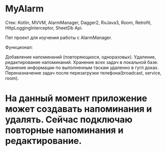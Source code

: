 # MyAlarm

Стек: Kotlin, MVVM, AlarmManager, Dagger2, RxJava3, Room, Retrofit, HttpLoggingInterceptor, SheetDb Api.

Пет проект для изучения работы с AlarmManager.

Функционал:

Добавление напоминаний (повторяющихся, одноразовых). 
Удаление, редактирование напоминаний.
Хранение всех задач в локальной базе.
Хранение информации по выполненным таскам удаленно в гугл доках. 
Переназначение задач после перезагрузки телефона(broadcast, service, room).

# На данный момент приложение может создавать напоминания и удалять. Сейчас подключаю повторные напоминания и редактирование.

